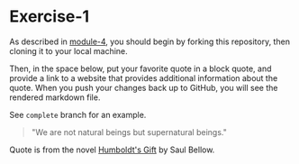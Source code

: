 # Exercise-1

As described in [module-4](https://github.com/INFO-201/m4-git-intro), you should begin by forking this repository, then cloning it to your local machine.

Then, in the space below, put your favorite quote in a block quote, and provide a link to a website that provides additional information about the quote. When you push your changes back up to GitHub, you will see the rendered markdown file.

See `complete` branch for an example.

>"We are not natural beings but supernatural beings."

Quote is from the novel [Humboldt's Gift](https://github.com/eyeneye/m3-markdown.git) by Saul Bellow.
